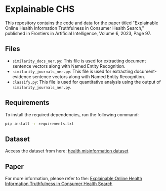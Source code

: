 # Explainable CHS

This repository contains the code and data for the paper titled "Explainable Online Health Information Truthfulness in Consumer Health Search," published in Frontiers in Artificial Intelligence, Volume 6, 2023, Page 97.

## Files

* `similarity_docs_ner.py`: This file is used for extracting document sentence vectors along with Named Entity Recognition.
* `similarity_journals_ner.py`: This file is used for extracting document-evidence sentence vectors along with Named Entity Recognition.
* `classify.py`: This file is used for quantitative analysis using the output of `similarity_journals_ner.py`.

## Requirements

To install the required dependencies, run the following command:


```bash
pip install -r requirements.txt
```

## Dataset

Access the dataset from here: [health misinformation dataset](https://github.com/ikr3-lab/TREC-CLEF-HealthMisinfoSubdatasets)

## Paper

For more information, please refer to the:
[Explainable Online Health Information Truthfulness in Consumer Health Search](https://www.frontiersin.org/articles/10.3389/frai.2023.1184851)

